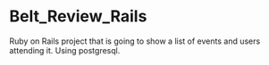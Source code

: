 # Belt_Review_Rails
Ruby on Rails project that is going to show a list of events and users attending it. 
Using postgresql.
